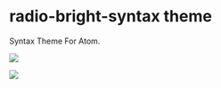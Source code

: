 # radio-bright-syntax theme

Syntax Theme For Atom.

![](https://raw.githubusercontent.com/muukii0803/atom-radio-bright-syntax/master/sample1.png)

![](https://raw.githubusercontent.com/muukii0803/atom-radio-bright-syntax/master/sample2.png)

